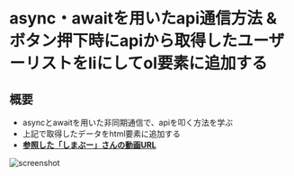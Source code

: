# async・awaitを用いたapi通信方法 & ボタン押下時にapiから取得したユーザーリストをliにしてol要素に追加する
## 概要
- asyncとawaitを用いた非同期通信で、apiを叩く方法を学ぶ
- 上記で取得したデータをhtml要素に追加する
- **[参照した「しまぶー」さんの動画URL](https://www.youtube.com/watch?v=Oi38X7mNixE&t=2s)**

![screenshot](https://user-images.githubusercontent.com/56192097/175755690-d40425ee-af63-4224-9a8b-6272c6a38cb2.gif)

